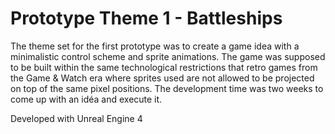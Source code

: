 # Prototype Theme 1 - Battleships

The theme set for the first prototype was to create a game idea with a minimalistic control scheme and sprite animations. The game was supposed to be built within the same technological restrictions that retro games from the Game & Watch era where sprites used are not allowed to be projected on top of the same pixel positions. The development time was two weeks to come up with an idéa and execute it. 

Developed with Unreal Engine 4
